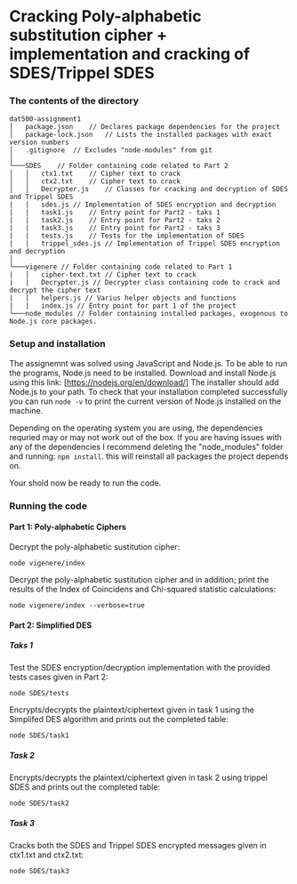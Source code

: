 # Cracking Poly-alphabetic substitution cipher + implementation and cracking of SDES/Trippel SDES

### The contents of the directory

```
dat500-assignment1
│   package.json    // Declares package dependencies for the project
│   package-lock.json   // Lists the installed packages with exact version numbers
│   .gitignore  // Excludes "node-modules" from git
│
└───SDES    // Folder containing code related to Part 2
│   │   ctx1.txt    // Cipher text to crack
│   │   ctx2.txt    // Cipher text to crack
│   │   Decrypter.js    // Classes for cracking and decryption of SDES and Trippel SDES
|   |   sdes.js // Implementation of SDES encryption and decryption
|   |   task1.js    // Entry point for Part2 - taks 1
|   |   task2.js    // Entry point for Part2 - taks 2
|   |   task3.js    // Entry point for Part2 - taks 3
|   |   tests.js    // Tests for the implementation of SDES
|   |   trippel_sdes.js // Implementation of Trippel SDES encryption and decryption
│   
└───vigenere // Folder containing code related to Part 1
|   │   cipher-text.txt // Cipher text to crack
|   |   Decrypter.js // Decrypter class containing code to crack and decrypt the cipher text
|   |   helpers.js // Varius helper objects and functions
|   |   index.js // Entry point for part 1 of the project
└───node_modules // Folder containing installed packages, exogenous to Node.js core packages.
```


### Setup and installation
The assignemnt was solved using JavaScript and Node.js. To be able to run the programs, Node.js need to be installed.
Download and install Node.js using this link: [https://nodejs.org/en/download/]
The installer should add Node.js to your path. To check that your installation completed successfully you can run `node -v`
to print the current version of Node.js installed on the machine.

Depending on the operating system you are using, the dependencies requried may or may not work out of the box. 
If you are having issues with any of the dependencies I recommend deleting the "node_modules" folder and running:
`npm install`. this will reinstall all packages the project depends on.

Your shold now be ready to run the code.

### Running the code

#### Part 1: Poly-alphabetic Ciphers
Decrypt the poly-alphabetic sustitution cipher:

`node vigenere/index` 

Decrypt the poly-alphabetic sustitution cipher and in addition; print the results of the Index of Coincidens and Chi-squared statistic calculations:

`node vigenere/index --verbose=true`

#### Part 2: Simplified DES

##### Taks 1
Test the SDES encryption/decryption implementation with the provided tests cases given in Part 2:

`node SDES/tests`

Encrypts/decrypts the plaintext/ciphertext given in task 1 using the Simplifed DES algorithm and prints out the completed table:

`node SDES/task1`

##### Task 2
Encrypts/decrypts the plaintext/ciphertext given in task 2 using trippel SDES and prints out the completed table:

`node SDES/task2`

##### Task 3
Cracks both the SDES and Trippel SDES encrypted messages given in ctx1.txt and ctx2.txt:

`node SDES/task3`

